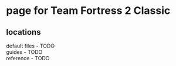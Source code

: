 # page for Team Fortress 2 Classic
<h2> locations </h2>
default files - TODO<br>
guides - TODO<br>
reference - TODO<br>